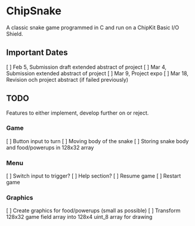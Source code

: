 # ChipSnake

A classic snake game programmed in C and run on a ChipKit Basic I/O Shield.

## Important Dates

[ ] Feb 5,  Submission draft extended abstract of project
[ ] Mar 4,  Submission extended abstract of project
[ ] Mar 9,  Project expo
[ ] Mar 18, Revision och project abstract (if failed previously)

## TODO

Features to either implement, develop further on or reject.

### Game

[ ] Button input to turn
[ ] Moving body of the snake
[ ] Storing snake body and food/powerups in 128x32 array

### Menu

[ ] Switch input to trigger?
[ ] Help section?
[ ] Resume game
[ ] Restart game

### Graphics

[ ] Create graphics for food/powerups (small as possible)
[ ] Transform 128x32 game field array into 128x4 uint_8 array for drawing
